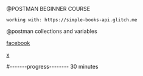@POSTMAN BEGINNER COURSE

    working with: https://simple-books-api.glitch.me  

@postman collections and variables

[facebook](www.facebook.com)

[x](www.twitter.com)




#-------progress--------
30 minutes